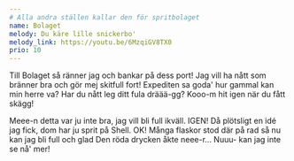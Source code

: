 ```yaml
---
# Alla andra ställen kallar den för spritbolaget
name: Bolaget
melody: Du käre lille snickerbo'
melody_link: https://youtu.be/6MzqiGV8TX0
prio: 10
---
```

Till Bolaget så ränner jag
och bankar på dess port!
Jag vill ha nått som bränner bra
och gör mej skitfull fort!
Expediten sa goda' hur gammal kan min herre va?
Har du nått leg ditt fula dräää-gg?
Kooo-m hit igen när du fått skägg!

Meee-n detta var ju inte bra,
jag vill bli full ikväll. IGEN!
Då plötsligt en idé jag fick,
dom har ju sprit på Shell. OK!
Många flaskor stod där på rad så nu
kan jag bli full och glad
Den röda drycken åkte neee-r...
Nuuu- kan jag inte se nå' mer!